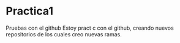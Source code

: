 # Practica1
Pruebas con el github
Estoy pract c con el github, creando nuevos repositorios de los cuales creo nuevas ramas.
